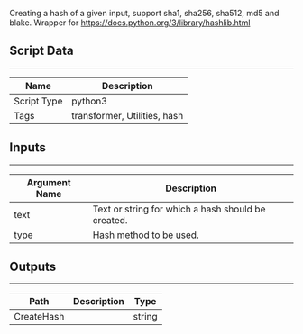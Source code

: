 Creating a hash of a given input, support sha1, sha256, sha512, md5 and blake. Wrapper for <https://docs.python.org/3/library/hashlib.html>


## Script Data

---

| **Name** | **Description** |
| --- | --- |
| Script Type | python3 |
| Tags | transformer, Utilities, hash |

## Inputs

---

| **Argument Name** | **Description** |
| --- | --- |
| text | Text or string for which a hash should be created. |
| type | Hash method to be used. |

## Outputs

---

| **Path** | **Description** | **Type** |
| --- | --- | --- |
| CreateHash |  | string |
